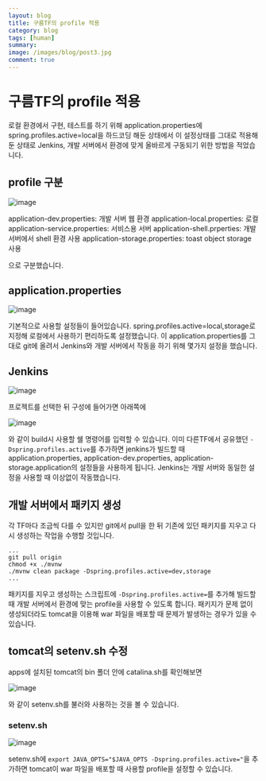 ```yaml
---
layout: blog
title: 구름TF의 profile 적용
category: blog
tags: [human]  
summary:
image: /images/blog/post3.jpg
comment: true
---
```

# 구름TF의 profile 적용
로컬 환경에서 구현, 테스트를 하기 위해 application.properties에 spring.profiles.active=local을 하드코딩 해둔 상태에서
이 설정상태를 그대로 적용해 둔 상태로 Jenkins, 개발 서버에서 환경에 맞게 올바르게 구동되기 위한 방법을 적었습니다.

## profile 구분

![image](https://user-images.githubusercontent.com/10074426/52618372-fdacf280-2ee1-11e9-8c01-8db126d32d9f.png)

application-dev.properties: 개발 서버 웹 환경
application-local.properties: 로컬
application-service.properties: 서비스용 서버
application-shell.prperties: 개발서버에서 shell 환경 사용
application-storage.properties: toast object storage 사용

으로 구분했습니다.

## application.properties

![image](https://user-images.githubusercontent.com/10074426/52618399-11585900-2ee2-11e9-9c73-fb4de8db0edb.png)

기본적으로 사용할 설정들이 들어있습니다.
spring.profiles.active=local,storage로 지정해 로컬에서 사용하기 편리하도록 설정했습니다.
이 application.properties를 그대로 git에 올려서 Jenkins와 개발 서버에서 작동을 하기 위해 몇가지 설정을 했습니다.

## Jenkins

![image](https://user-images.githubusercontent.com/10074426/52618414-1b7a5780-2ee2-11e9-9364-1f13f281ec6a.png)

프로젝트를 선택한 뒤 구성에 들어가면 아래쪽에

![image](https://user-images.githubusercontent.com/10074426/52618425-246b2900-2ee2-11e9-9a08-01b93d57a50f.png)

와 같이 build시 사용할 쉘 명령어를 입력할 수 있습니다.
이미 다른TF에서 공유했던 ```-Dspring.profiles.active```를 추가하면 jenkins가 빌드할 때 
application.properties, application-dev.properties, application-storage.application의 설정들을 사용하게 됩니다.
Jenkins는 개발 서버와 동일한 설정을 사용할 때 이상없이 작동했습니다.

## 개발 서버에서 패키지 생성
각 TF마다 조금씩 다를 수 있지만 git에서 pull을 한 뒤 기존에 있던 패키지를 지우고 다시 생성하는 작업을 수행할 것입니다.
```
...
git pull origin
chmod +x ./mvnw
./mvnw clean package -Dspring.profiles.active=dev,storage
...
```

패키지를 지우고 생성하는 스크립트에 ```-Dspring.profiles.active=```를 추가해 빌드할 때 개발 서버에서 환경에 맞는 profile을 사용할 수 있도록 합니다.
패키지가 문제 없이 생성되더라도 tomcat을 이용해 war 파일을 배포할 때 문제가 발생하는 경우가 있을 수 있습니다.

## tomcat의 setenv.sh 수정
apps에 설치된 tomcat의 bin 폴더 안에 catalina.sh를 확인해보면

![image](https://user-images.githubusercontent.com/10074426/52618439-31881800-2ee2-11e9-8208-24d4ddd38559.png)

와 같이 setenv.sh를 불러와 사용하는 것을 볼 수 있습니다.

### setenv.sh
![image](https://user-images.githubusercontent.com/10074426/52618453-3a78e980-2ee2-11e9-849c-c563a22a1e01.png)

setenv.sh에 ```export JAVA_OPTS="$JAVA_OPTS -Dspring.profiles.active="```을 추가하면 tomcat이 war 파일을 배포할 때 사용할 profile을 설정할 수 있습니다.
